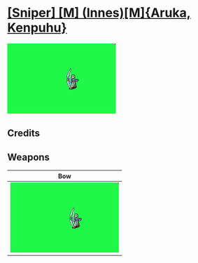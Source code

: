 # [\[Sniper\] \[M\] \(Innes\)\[M\]{Aruka, Kenpuhu}](./)

<img src="./5.%20Bow/Bow_000.png" alt="[Sniper] [M] (Innes)[M]{Aruka, Kenpuhu} standing" />

## Credits



## Weapons


|Bow |
|  :---: |
| <img alt="Bow animation" src="./5.%20Bow/Bow.gif" /> |
